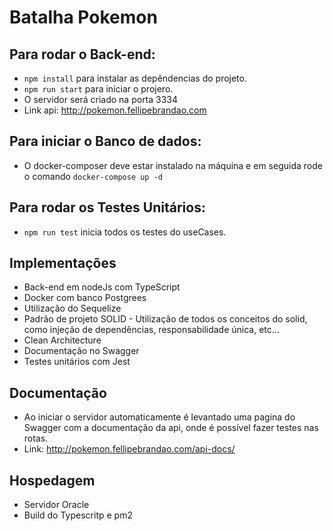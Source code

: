 # Batalha Pokemon

## Para rodar o Back-end:
* `npm install` para instalar as depêndencias do projeto.
* `npm run start` para iniciar o projero.
* O servidor será criado na porta 3334
* Link api: http://pokemon.fellipebrandao.com

## Para iniciar o Banco de dados:
* O docker-composer deve estar instalado na máquina e em seguida rode o comando `docker-compose up -d`

## Para rodar os Testes Unitários:
* `npm run test` inicia todos os testes do useCases.

## Implementações
* Back-end em nodeJs com TypeScript
* Docker com banco Postgrees
* Utilização do Sequelize
* Padrão de projeto SOLID - Utilização de todos os conceitos do solid, como injeção de dependências, responsabilidade única, etc...
* Clean Architecture
* Documentação no Swagger
* Testes unitários com Jest

## Documentação
* Ao iniciar o servidor automaticamente é levantado uma pagina do Swagger com a documentação da api, onde é possível fazer testes nas rotas.
* Link: http://pokemon.fellipebrandao.com/api-docs/

## Hospedagem
* Servidor Oracle
* Build do Typescritp e pm2
